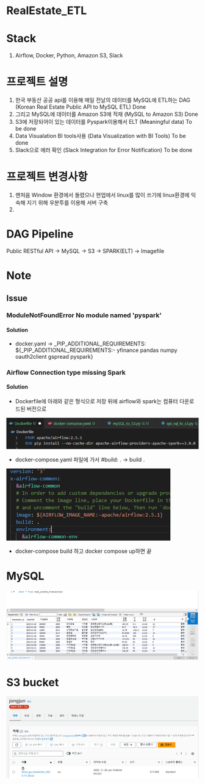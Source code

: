 # RealEstate_ETL

# Stack
1. Airflow, Docker, Python, Amazon S3, Slack

# 프로젝트 설명
1. 한국 부동산 공공 api를 이용해 매일 전날의 데이터를 MySQL에 ETL하는 DAG (Korean Real Estate Public API to MySQL ETL) Done
2. 그리고 MySQL에 데이터를 Amazon S3에 적재 (MySQL to Amazon S3)  Done
3. S3에 저장되어이 있는 데이터를 Pyspark이용해서 ELT (Meaningful data) To be done
4. Data Visualation BI tools사용 (Data Visualization with BI Tools) To be done
5. Slack으로 에러 확인 (Slack Integration for Error Notification) To be done

# 프로젝트 변경사항
1. 맨처음 Window 환경에서 돌렸으나 현업에서 linux를 많이 쓰기에 linux환경에 익숙해 지기 위해 우분투를 이용해 서버 구축
2. 
# DAG Pipeline
Public RESTful API -> MySQL -> S3 -> SPARK(ELT) -> Imagefile


# Note
## Issue
### ModuleNotFoundError No module named 'pyspark'
#### Solution
* docker.yaml -> _PIP_ADDITIONAL_REQUIREMENTS: ${_PIP_ADDITIONAL_REQUIREMENTS:- yfinance pandas numpy oauth2client gspread pyspark}

### Airflow Connection type missing Spark
#### Solution
* Dockerfile에 아래와 같은 형식으로 저장 뒤에 airflow와 spark는 컴퓨터 다운로드된 버전으로
  
![image](https://github.com/jongjunkim/RealEstate_ETL/blob/main/image/dockerfile.PNG)


* docker-compose.yaml 파일에 가서 #build: . -> build .

![image](https://github.com/jongjunkim/RealEstate_ETL/blob/main/image/docker.PNG)

* docker-compose build 하고 docker compose up하면 끝

# MySQL 
![image](https://github.com/jongjunkim/RealEstate_ETL/blob/main/image/mysql%20image.PNG)

# S3 bucket
![image](https://github.com/jongjunkim/RealEstate_ETL/blob/main/image/s3done.PNG)


